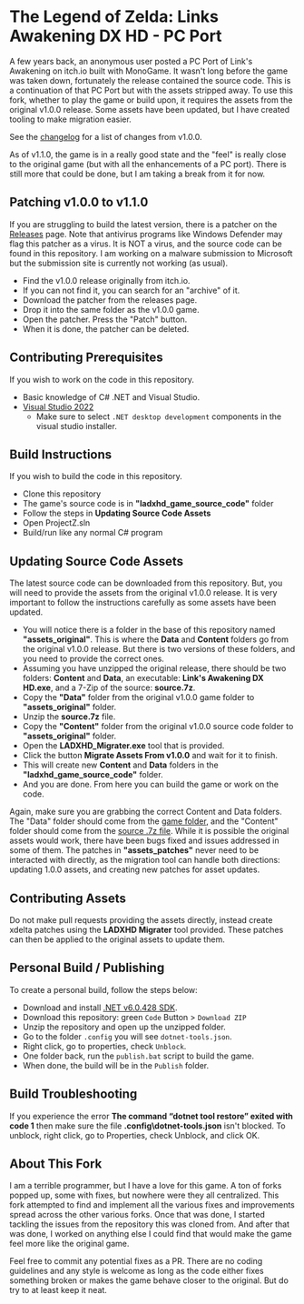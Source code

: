 # The Legend of Zelda: Links Awakening DX HD - PC Port

A few years back, an anonymous user posted a PC Port of Link's Awakening on itch.io built with MonoGame. It wasn't long before the game was taken down, fortunately the release contained the source code. This is a continuation of that PC Port but with the assets stripped away. To use this fork, whether to play the game or build upon, it requires the assets from the original v1.0.0 release. Some assets have been updated, but I have created tooling to make migration easier.

See the [changelog](https://github.com/BigheadSMZ/Zelda-LA-DX-HD-Updated/blob/main/CHANGELOG.md) for a list of changes from v1.0.0.

As of v1.1.0, the game is in a really good state and the "feel" is really close to the original game (but with all the enhancements of a PC port). There is still more that could be done, but I am taking a break from it for now.

## Patching v1.0.0 to v1.1.0

If you are struggling to build the latest version, there is a patcher on the [Releases](https://github.com/BigheadSMZ/Links-Awakening-DX-HD/releases) page. Note that antivirus programs like Windows Defender may flag this patcher as a virus. It is NOT a virus, and the source code can be found in this repository. I am working on a malware submission to Microsoft but the submission site is currently not working (as usual).
- Find the v1.0.0 release originally from itch.io.
- If you can not find it, you can search for an "archive" of it.
- Download the patcher from the releases page.
- Drop it into the same folder as the v1.0.0 game.
- Open the patcher. Press the "Patch" button.
- When it is done, the patcher can be deleted.

## Contributing Prerequisites

If you wish to work on the code in this repository.
- Basic knowledge of C# .NET and Visual Studio.
- [Visual Studio 2022](https://visualstudio.microsoft.com/downloads/)
    - Make sure to select `.NET desktop development` components in the visual studio installer.

## Build Instructions

If you wish to build the code in this repository.
- Clone this repository
- The game's source code is in **"ladxhd_game_source_code"** folder
- Follow the steps in **Updating Source Code Assets**
- Open ProjectZ.sln
- Build/run like any normal C# program

## Updating Source Code Assets

The latest source code can be downloaded from this repository. But, you will need to provide the assets from the original v1.0.0 release. It is very important to follow the instructions carefully as some assets have been updated.
- You will notice there is a folder in the base of this repository named **"assets_original"**. This is where the **Data** and **Content** folders go from the original v1.0.0 release. But there is two versions of these folders, and you need to provide the correct ones.
- Assuming you have unzipped the original release, there should be two folders: **Content** and **Data**, an executable: **Link's Awakening DX HD.exe**, and a 7-Zip of the source: **source.7z**.
- Copy the **"Data"** folder from the original v1.0.0 game folder to **"assets_original"** folder.
- Unzip the **source.7z** file.
- Copy the **"Content"** folder from the original v1.0.0 source code folder to **"assets_original"** folder.
- Open the **LADXHD_Migrater.exe** tool that is provided.
- Click the button **Migrate Assets From v1.0.0** and wait for it to finish.
- This will create new **Content** and **Data** folders in the **"ladxhd_game_source_code"** folder.
- And you are done. From here you can build the game or work on the code.

Again, make sure you are grabbing the correct Content and Data folders. The "Data" folder should come from the <ins>game folder</ins>, and the "Content" folder should come from the <ins>source .7z file</ins>. While it is possible the original assets would work, there have been bugs fixed and issues addressed in some of them. The patches in **"assets_patches"** never need to be interacted with directly, as the migration tool can handle both directions: updating 1.0.0 assets, and creating new patches for asset updates.

## Contributing Assets

Do not make pull requests providing the assets directly, instead create xdelta patches using the **LADXHD Migrater** tool provided. These patches can then be applied to the original assets to update them.

## Personal Build / Publishing

To create a personal build, follow the steps below:
- Download and install [.NET v6.0.428 SDK](https://dotnet.microsoft.com/en-us/download/dotnet/thank-you/sdk-6.0.428-windows-x64-installer).
- Download this repository: green `Code` Button > `Download ZIP`
- Unzip the repository and open up the unzipped folder.
- Go to the folder `.config` you will see `dotnet-tools.json`.
- Right click, go to properties, check `Unblock`.
- One folder back, run the `publish.bat` script to build the game.
- When done, the build will be in the `Publish` folder.

## Build Troubleshooting

If you experience the error **The command “dotnet tool restore” exited with code 1** then make sure the file **.config\dotnet-tools.json** isn't blocked. To unblock, right click, go to Properties, check Unblock, and click OK.

## About This Fork

I am a terrible programmer, but I have a love for this game. A ton of forks popped up, some with fixes, but nowhere were they all centralized. This fork attempted to find and implement all the various fixes and improvements spread across the other various forks. Once that was done, I started tackling the issues from the repository this was cloned from. And after that was done, I worked on anything else I could find that would make the game feel more like the original game.

Feel free to commit any potential fixes as a PR. There are no coding guidelines and any style is welcome as long as the code either fixes something broken or makes the game behave closer to the original. But do try to at least keep it neat.
